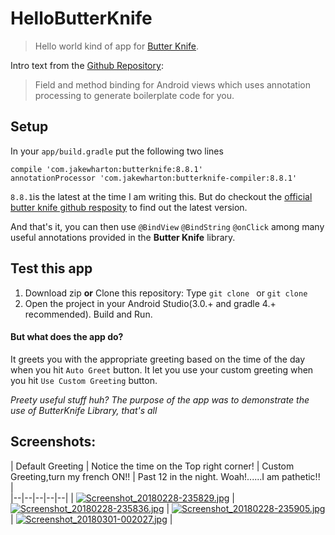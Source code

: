 # HelloButterKnife
> Hello world kind of app for [Butter Knife](http://jakewharton.github.io/butterknife/).

Intro text from the [Github Repository](https://github.com/JakeWharton/butterknife):
> Field and method binding for Android views which uses annotation processing to generate boilerplate code for you.


## Setup
In your `app/build.gradle` put the following two lines
```
compile 'com.jakewharton:butterknife:8.8.1'  
annotationProcessor 'com.jakewharton:butterknife-compiler:8.8.1'
```

`8.8.1`is the latest at the time I am writing this. But do checkout the [official butter knife github resposity](https://github.com/JakeWharton/butterknife) to find out the latest version.

And that's it, you can then use `@BindView` `@BindString` `@onClick` among many useful annotations provided in the  **Butter Knife** library.

## Test this app

1.  Download zip **or** Clone this repository:  Type  `git clone ` or `git clone `
2. Open the project in your Android Studio(3.0.+ and gradle 4.+ recommended). Build and Run.

#### But what does the app do?
It greets you with the appropriate greeting based on the time of the day when you hit `Auto Greet` button.
It let you use your custom greeting when you hit `Use Custom Greeting` button.

*Preety useful stuff huh? The purpose of the app was to demonstrate the use of ButterKnife Library, that's all*

## Screenshots: 
| Default Greeting | Notice the time on the Top right corner! | Custom Greeting,turn my french ON!! | Past 12 in the night. Woah!......I am pathetic!!  |            
|--|--|--|--|--|
| [![Screenshot_20180228-235829.jpg](https://s18.postimg.org/uiclsk9s9/Screenshot_20180228-235829.jpg)](https://postimg.org/image/7tneszsed/) | [![Screenshot_20180228-235836.jpg](https://s18.postimg.org/v7ve4xi1l/Screenshot_20180228-235836.jpg)](https://postimg.org/image/dhtpjw4gl/) | [![Screenshot_20180228-235905.jpg](https://s18.postimg.org/vxe6hay0p/Screenshot_20180228-235905.jpg)](https://postimg.org/image/5cbnlqvn9/) | [![Screenshot_20180301-002027.jpg](https://s18.postimg.org/f9moesvjd/Screenshot_20180301-002027.jpg)](https://postimg.org/image/vkmsb4811/) |

 

